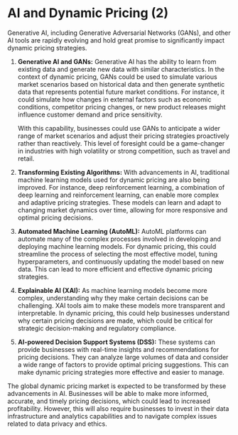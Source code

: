 # AI and Dynamic Pricing (2)

Generative AI, including Generative Adversarial Networks (GANs), and other AI tools are rapidly evolving and hold great promise to significantly impact dynamic pricing strategies.

1. **Generative AI and GANs:** Generative AI has the ability to learn from existing data and generate new data with similar characteristics. In the context of dynamic pricing, GANs could be used to simulate various market scenarios based on historical data and then generate synthetic data that represents potential future market conditions. For instance, it could simulate how changes in external factors such as economic conditions, competitor pricing changes, or new product releases might influence customer demand and price sensitivity.

   With this capability, businesses could use GANs to anticipate a wider range of market scenarios and adjust their pricing strategies proactively rather than reactively. This level of foresight could be a game-changer in industries with high volatility or strong competition, such as travel and retail.

2. **Transforming Existing Algorithms:** With advancements in AI, traditional machine learning models used for dynamic pricing are also being improved. For instance, deep reinforcement learning, a combination of deep learning and reinforcement learning, can enable more complex and adaptive pricing strategies. These models can learn and adapt to changing market dynamics over time, allowing for more responsive and optimal pricing decisions.

3. **Automated Machine Learning (AutoML):** AutoML platforms can automate many of the complex processes involved in developing and deploying machine learning models. For dynamic pricing, this could streamline the process of selecting the most effective model, tuning hyperparameters, and continuously updating the model based on new data. This can lead to more efficient and effective dynamic pricing strategies.

4. **Explainable AI (XAI):** As machine learning models become more complex, understanding why they make certain decisions can be challenging. XAI tools aim to make these models more transparent and interpretable. In dynamic pricing, this could help businesses understand why certain pricing decisions are made, which could be critical for strategic decision-making and regulatory compliance.

5. **AI-powered Decision Support Systems (DSS):** These systems can provide businesses with real-time insights and recommendations for pricing decisions. They can analyze large volumes of data and consider a wide range of factors to provide optimal pricing suggestions. This can make dynamic pricing strategies more effective and easier to manage.

The global dynamic pricing market is expected to be transformed by these advancements in AI. Businesses will be able to make more informed, accurate, and timely pricing decisions, which could lead to increased profitability. However, this will also require businesses to invest in their data infrastructure and analytics capabilities and to navigate complex issues related to data privacy and ethics.